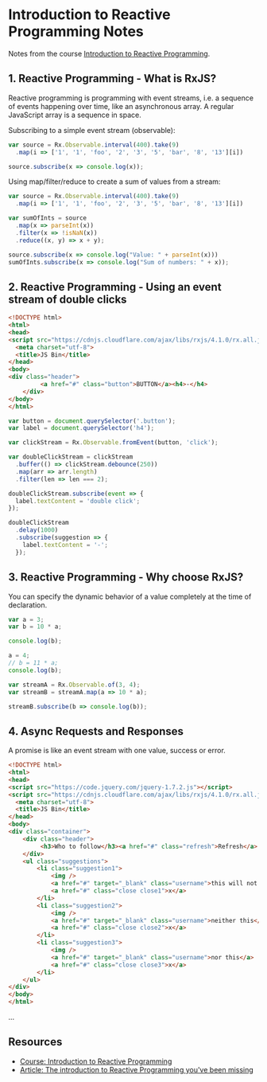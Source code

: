 # Introduction to Reactive Programming Notes

Notes from the course [Introduction to Reactive Programming](https://egghead.io/courses/introduction-to-reactive-programming).

## 1. Reactive Programming - What is RxJS?

Reactive programming is programming with event streams, i.e. a sequence of events
happening over time, like an asynchronous array. A regular JavaScript array is
a sequence in space.

Subscribing to a simple event stream (observable):

```javascript
var source = Rx.Observable.interval(400).take(9)
  .map(i => ['1', '1', 'foo', '2', '3', '5', 'bar', '8', '13'][i])

source.subscribe(x => console.log(x));
```

Using map/filter/reduce to create a sum of values from a stream:

```javascript
var source = Rx.Observable.interval(400).take(9)
  .map(i => ['1', '1', 'foo', '2', '3', '5', 'bar', '8', '13'][i])

var sumOfInts = source
  .map(x => parseInt(x))
  .filter(x => !isNaN(x))
  .reduce((x, y) => x + y);

source.subscribe(x => console.log("Value: " + parseInt(x)))
sumOfInts.subscribe(x => console.log("Sum of numbers: " + x));
```

## 2. Reactive Programming - Using an event stream of double clicks

```html
<!DOCTYPE html>
<html>
<head>
<script src="https://cdnjs.cloudflare.com/ajax/libs/rxjs/4.1.0/rx.all.js"></script>
  <meta charset="utf-8">
  <title>JS Bin</title>
</head>
<body>
<div class="header">
         <a href="#" class="button">BUTTON</a><h4>-</h4>
    </div>
</body>
</html>
```

```javascript
var button = document.querySelector('.button');
var label = document.querySelector('h4');

var clickStream = Rx.Observable.fromEvent(button, 'click');

var doubleClickStream = clickStream
  .buffer(() => clickStream.debounce(250))
  .map(arr => arr.length)
  .filter(len => len === 2);

doubleClickStream.subscribe(event => {
  label.textContent = 'double click';
});

doubleClickStream
  .delay(1000)
  .subscribe(suggestion => {
    label.textContent = '-';
  });
```

## 3. Reactive Programming - Why choose RxJS?

You can specify the dynamic behavior of a value completely at the time
of declaration.

```javascript
var a = 3;
var b = 10 * a;

console.log(b);

a = 4;
// b = 11 * a;
console.log(b);
```

```javascript
var streamA = Rx.Observable.of(3, 4);
var streamB = streamA.map(a => 10 * a);

streamB.subscribe(b => console.log(b));
```

## 4. Async Requests and Responses

A promise is like an event stream with one value, success or error.

```html
<!DOCTYPE html>
<html>
<head>
<script src="https://code.jquery.com/jquery-1.7.2.js"></script>
<script src="https://cdnjs.cloudflare.com/ajax/libs/rxjs/4.1.0/rx.all.js"></script>
  <meta charset="utf-8">
  <title>JS Bin</title>
</head>
<body>
<div class="container">
    <div class="header">
         <h3>Who to follow</h3><a href="#" class="refresh">Refresh</a>
    </div>
    <ul class="suggestions">
        <li class="suggestion1">
            <img />
            <a href="#" target="_blank" class="username">this will not be displayed</a>
            <a href="#" class="close close1">x</a>
        </li>
        <li class="suggestion2">
            <img />
            <a href="#" target="_blank" class="username">neither this</a>
            <a href="#" class="close close2">x</a>
        </li>
        <li class="suggestion3">
            <img />
            <a href="#" target="_blank" class="username">nor this</a>
            <a href="#" class="close close3">x</a>
        </li>
    </ul>
</div>
</body>
</html>
```

...

## Resources

* [Course: Introduction to Reactive Programming](https://egghead.io/courses/introduction-to-reactive-programming)
* [Article: The introduction to Reactive Programming you've been missing](https://gist.github.com/staltz/868e7e9bc2a7b8c1f754)
